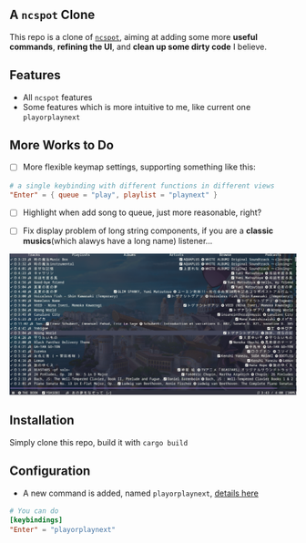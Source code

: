 ## A `ncspot` Clone

This repo is a clone of [`ncspot`](https://github.com/hrkfdn/ncspot), aiming at adding some more __useful commands__, __refining the UI__, and __clean up some dirty code__ I believe.

## Features

- All `ncspot` features
- Some features which is more intuitive to me, like current one `playorplaynext`

## More Works to Do

- [ ] More flexible keymap settings, supporting something like this:

```toml
# a single keybinding with different functions in different views
"Enter" = { queue = "play", playlist = "playnext" }
```

- [ ] Highlight when add song to queue, just more reasonable, right?

- [ ] Fix display problem of long string components, if you are a __classic musics__(which alawys have a long name) listener...

![Long names are broken!](./images/broken-entry.png)

## Installation

Simply clone this repo, build it with `cargo build`

## Configuration

- A new command is added, named `playorplaynext`, [details here](./play-or-playnext.md)
```toml
# You can do
[keybindings]
"Enter" = "playorplaynext"
```
